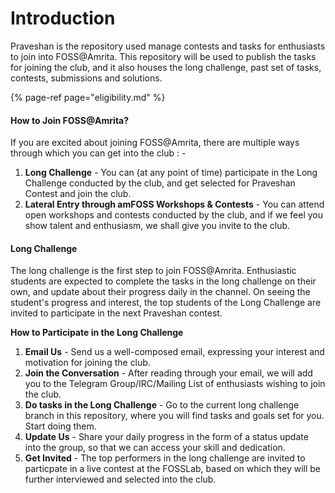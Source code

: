 # Introduction

Praveshan is the repository used manage contests and tasks for enthusiasts to join into FOSS@Amrita. This repository will be used to publish the tasks for joining the club, and it also houses the long challenge, past set of tasks, contests, submissions and solutions.

{% page-ref page="eligibility.md" %}

#### How to Join FOSS@Amrita?

If you are excited about joining FOSS@Amrita, there are multiple ways through which you can get into the club : -

1. **Long Challenge** - You can \(at any point of time\) participate in the Long Challenge conducted by the club, and get selected for Praveshan Contest and join the club.
2. **Lateral Entry through amFOSS Workshops & Contests** - You can attend open workshops and contests conducted by the club, and if we feel you show talent and enthusiasm, we shall give you invite to the club.

#### Long Challenge

The long challenge is the first step to join FOSS@Amrita. Enthusiastic students are expected to complete the tasks in the long challenge on their own, and update about their progress daily in the channel. On seeing the student's progress and interest, the top students of the Long Challenge are invited to participate in the next Praveshan contest.

**How to Participate in the Long Challenge**

1. **Email Us** - Send us a well-composed email, expressing your interest and motivation for joining the club.
2. **Join the Conversation** - After reading through your email, we will add you to the Telegram Group/IRC/Mailing List of enthusiasts wishing to join the club.
3. **Do tasks in the Long Challenge** - Go to the current long challenge branch in this repository, where you will find tasks and goals set for you. Start doing them.
4. **Update Us** - Share your daily progress in the form of a status update into the group, so that we can access your skill and dedication.
5. **Get Invited** - The top performers in the long challenge are invited to particpate in a live contest at the FOSSLab, based on which they will be further interviewed and selected into the club.

